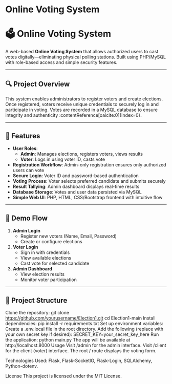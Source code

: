 # Online Voting System
# 🗳️ Online Voting System

A web-based **Online Voting System** that allows authorized users to cast votes digitally—eliminating physical polling stations. Built using PHP/MySQL with role-based access and simple security features.

---

## 🔍 Project Overview

This system enables administrators to register voters and create elections. Once registered, voters receive unique credentials to securely log in and participate in voting. Votes are recorded in a MySQL database to ensure integrity and authenticity :contentReference[oaicite:0]{index=0}.

---

## 🔑 Features

- **User Roles**:
  - **Admin**: Manages elections, registers voters, views results
  - **Voter**: Logs in using voter ID, casts vote
- **Registration Workflow**: Admin-only registration ensures only authorized users can vote
- **Secure Login**: Voter ID and password-based authentication
- **Voting Process**: Voter selects preferred candidate and submits securely
- **Result Tallying**: Admin dashboard displays real-time results
- **Database Storage**: Votes and user data persisted via MySQL
- **Simple Web UI**: PHP, HTML, CSS/Bootstrap frontend with intuitive flow

---

## 🧭 Demo Flow

1. **Admin Login**
   - Register new voters (Name, Email, Password)
   - Create or configure elections
2. **Voter Login**
   - Sign in with credentials
   - View available elections
   - Cast vote for selected candidate
3. **Admin Dashboard**
   - View election results
   - Monitor voter participation

---

## 📂 Project Structure


Clone the repository:
git clone https://github.com/yourusername/Election1.git
cd Election1-main
Install dependencies:
pip install -r requirements.txt
Set up environment variables:
Create a .env.local file in the root directory.
Add the following (replace with your own secret key if desired):
SECRET_KEY=your_secret_key_here
Run the application:
python main.py
The app will be available at http://localhost:8000
Usage
Visit /admin for the admin interface.
Visit /client for the client (voter) interface.
The root / route displays the voting form.


Technologies Used:
Flask, 
Flask-SocketIO, 
Flask-Login, 
SQLAlchemy, 
Python-dotenv.

License
This project is licensed under the MIT License.
